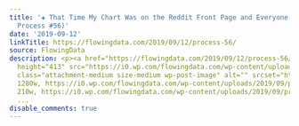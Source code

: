 ```yaml
---
title: '✚ That Time My Chart Was on the Reddit Front Page and Everyone Hated It (The
  Process #56)'
date: '2019-09-12'
linkTitle: https://flowingdata.com/2019/09/12/process-56/
source: FlowingData
description: <p><a href="https://flowingdata.com/2019/09/12/process-56/"><img width="750"
  height="413" src="https://i0.wp.com/flowingdata.com/wp-content/uploads/2019/09/process-56-featured.png?fit=750%2C413&amp;ssl=1"
  class="attachment-medium size-medium wp-post-image" alt="" srcset="https://i0.wp.com/flowingdata.com/wp-content/uploads/2019/09/process-56-featured.png?w=1280&amp;ssl=1
  1280w, https://i0.wp.com/flowingdata.com/wp-content/uploads/2019/09/process-56-featured.png?resize=210%2C116&amp;ssl=1
  210w, https://i0.wp.com/flowingdata.com/wp-content/uploads/2019/09/process-56-featured.png?resize=750%2C413
  ...
disable_comments: true
---
```

<p><a href="https://flowingdata.com/2019/09/12/process-56/"><img width="750" height="413" src="https://i0.wp.com/flowingdata.com/wp-content/uploads/2019/09/process-56-featured.png?fit=750%2C413&amp;ssl=1" class="attachment-medium size-medium wp-post-image" alt="" srcset="https://i0.wp.com/flowingdata.com/wp-content/uploads/2019/09/process-56-featured.png?w=1280&amp;ssl=1 1280w, https://i0.wp.com/flowingdata.com/wp-content/uploads/2019/09/process-56-featured.png?resize=210%2C116&amp;ssl=1 210w, https://i0.wp.com/flowingdata.com/wp-content/uploads/2019/09/process-56-featured.png?resize=750%2C413 ...